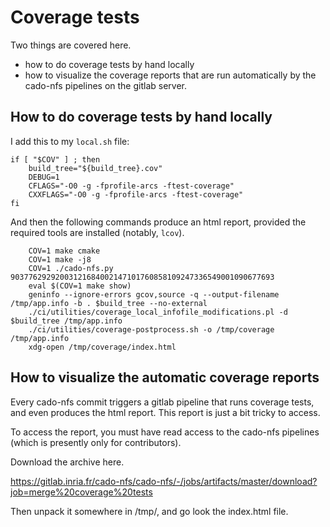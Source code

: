 
Coverage tests
==============

Two things are covered here.
 - how to do coverage tests by hand locally
 - how to visualize the coverage reports that are run automatically by
   the cado-nfs pipelines on the gitlab server.

How to do coverage tests by hand locally
----------------------------------------

I add this to my `local.sh` file:
```
if [ "$COV" ] ; then
    build_tree="${build_tree}.cov"
    DEBUG=1
    CFLAGS="-O0 -g -fprofile-arcs -ftest-coverage"
    CXXFLAGS="-O0 -g -fprofile-arcs -ftest-coverage"
fi
```

And then the following commands produce an html report, provided the required tools are installed (notably, `lcov`).

```
    COV=1 make cmake
    COV=1 make -j8
    COV=1 ./cado-nfs.py 90377629292003121684002147101760858109247336549001090677693
    eval $(COV=1 make show)
    geninfo --ignore-errors gcov,source -q --output-filename /tmp/app.info -b . $build_tree --no-external
    ./ci/utilities/coverage_local_infofile_modifications.pl -d $build_tree /tmp/app.info
    ./ci/utilities/coverage-postprocess.sh -o /tmp/coverage /tmp/app.info
    xdg-open /tmp/coverage/index.html
```

How to visualize the automatic coverage reports
-----------------------------------------------

Every cado-nfs commit triggers a gitlab pipeline that runs coverage
tests, and even produces the html report. This report is just a bit
tricky to access.

To access the report, you must have read access to the cado-nfs pipelines
(which is presently only for contributors).

Download the archive here.

https://gitlab.inria.fr/cado-nfs/cado-nfs/-/jobs/artifacts/master/download?job=merge%20coverage%20tests

Then unpack it somewhere in /tmp/, and go look the index.html file.

